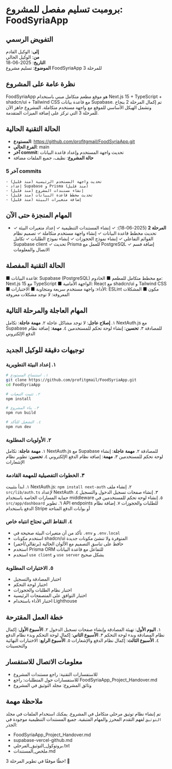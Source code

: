 # برومبت تسليم مفصل للمشروع: FoodSyriaApp

## التفويض الرسمي
**إلى**: الوكيل القادم  
**من**: الوكيل الحالي  
**التاريخ**: 2025-06-18  
**الموضوع**: تسليم مشروع FoodSyriaApp للمرحلة 3

## نظرة عامة على المشروع
FoodSyriaApp هو موقع مطعم متكامل مبني باستخدام Next.js 15 + TypeScript + shadcn/ui + Tailwind CSS مع قاعدة بيانات Supabase. تم إكمال المرحلة 2 بنجاح وتشمل الهيكل الأساسي للموقع مع واجهة مستخدم متكاملة. المشروع جاهز الآن للمرحلة 3 التي تركز على إضافة الميزات المتقدمة.

## الحالة التقنية الحالية
- **المستودع**: https://github.com/profitgmail/FoodSyriaApp.git
- **الفرع الحالي**: main
- **آخر commit**: تحديث واجهة المستخدم وإعداد قاعدة البيانات
- **حالة المشروع**: نظيف، جميع الملفات مضافة

### آخر 5 commits
```
- تحديث واجهة المستخدم الرئيسية (منذ قليل)
- إعداد Supabase و Prisma (منذ قليل)
- إنشاء مستندات المشروع (منذ قليل)
- تحديث مخطط قاعدة البيانات (منذ قليل)
- إضافة متغيرات البيئة (منذ قليل)
```

## المهام المنجزة حتى الآن
- **المرحلة 2** (2025-06-18): ✓ إنشاء المستندات التنظيمية ✓ إعداد متغيرات البيئة ✓ تحديث مخطط قاعدة البيانات ✓ إنشاء واجهة مستخدم متكاملة ✓ تصميم نظام القوائم التفاعلي ✓ إنشاء نموذج الحجوزات ✓ إنشاء نموذج الطلبات ✓ تكامل Supabase client ✓ تحديث Prisma للعمل مع PostgreSQL ✓ إضافة قسم الاتصال والمعلومات

## الحالة التقنية المفصلة
■ قاعدة البيانات: Supabase (PostgreSQL) مع مخطط متكامل للمطعم
■ الخادوم: Next.js 15 مع TypeScript
■ الواجهة الأمامية: React مع shadcn/ui و Tailwind CSS
■ الأداء: واجهة مستخدم سريعة ومتجاوبة
■ الاختبارات: ESLint مكون
■ المشكلات المعروفة: لا توجد مشكلات معروفة

## المهام العاجلة والمرحلة التالية
١. **إصلاح عاجل**: لا توجد مشاكل عاجلة
٢. **مهمة عاجلة**: تكامل NextAuth.js مع Supabase للمصادقة
٣. **تحسين**: إنشاء لوحة تحكم للمستخدمين
٤. **مهمة**: إضافة نظام الدفع الإلكتروني

## توجيهات دقيقة للوكيل الجديد

### ١. إعداد البيئة التطويرية
```bash
# ١. استنساخ المستودع
git clone https://github.com/profitgmail/FoodSyriaApp.git
cd FoodSyriaApp

# ٢. تثبيت التبعيات
npm install

# ٣. بناء المشروع
npm run build

# ٤. التشغيل للتأكد
npm run dev
```

### ٢. الأولويات المطلوبة
١. **مهمة عاجلة**: تكامل NextAuth.js مع Supabase للمصادقة
٢. **مهمة عاجلة**: إنشاء لوحة تحكم للمستخدمين
٣. **مهمة**: إضافة نظام الدفع الإلكتروني
٤. **تحسين**: تطوير نظام الإشعارات

### ٣. الخطوات التفصيلية للمهمة القادمة
١. ابدأ بتثبيت NextAuth.js: `npm install next-auth`
٢. إنشاء ملف `src/lib/auth.ts` لإعداد NextAuth
٣. إنشاء صفحات تسجيل الدخول والتسجيل
٤. حماية المسارات الخاصة باستخدام middleware
٥. إنشاء لوحة تحكم للمستخدمين في `src/app/dashboard`
٦. تطوير API endpoints للطلبات والحجوزات
٧. إضافة نظام الدفع باستخدام Stripe أو بوابات الدفع المتاحة

### ٤. النقاط التي تحتاج انتباه خاص
- تأكد من أن متغيرات البيئة صحيحة في `.env` و `.env.local`
- استخدم مكونات shadcn/ui المتوفرة ولا تنشئ مكونات جديدة
- حافظ على تناسق التصميم مع الألوان الحالية (برتقالي/أحمر)
- استخدم Prisma ORM للتفاعل مع قاعدة البيانات
- استخدم `use client` و `use server` بشكل صحيح

### ٥. الاختبارات المطلوبة
- اختبار المصادقة والتسجيل
- اختبار لوحة التحكم
- اختبار نظام الطلبات والحجوزات
- اختبار التوافق على المتصفحات الرئيسية
- اختبار الأداء باستخدام Lighthouse

## خطة العمل المقترحة
١. **اليوم الأول**: تهيئة المصادقة وإنشاء صفحات تسجيل الدخول
٢. **الأسبوع الأول**: إكمال نظام المصادقة وبدء لوحة التحكم
٣. **الأسبوع الثاني**: إكمال لوحة التحكم وبدء نظام الدفع
٤. **الأسبوع الثالث**: إكمال نظام الدفع والإشعارات
٥. **الأسبوع الرابع**: الاختبارات النهائية والتحسينات

## معلومات الاتصال للاستفسار
- للاستفسارات التقنية: راجع مستندات المشروع
- للاستفسارات حول المتطلبات: راجع FoodSyriaApp_Project_Handover.md
- وثائق المشروع: مجلد التوثيق في المشروع

## ملاحظة مهمة
تم إنشاء نظام توثيق مرحلي متكامل في المشروع. يمكنك استخدام الملفات في مجلد `التوثيق` لفهم التقدم المحرز والمهام المتبقية. جميع المستندات التنظيمية موجودة في الجذر:
- FoodSyriaApp_Project_Handover.md
- supabase-vercel-github.md
- بروتوكول_التوثيق_المرحلي.txt
- ملخص_المستندات.md

حظًا موفقًا في تطوير المرحلة 3! 🚀